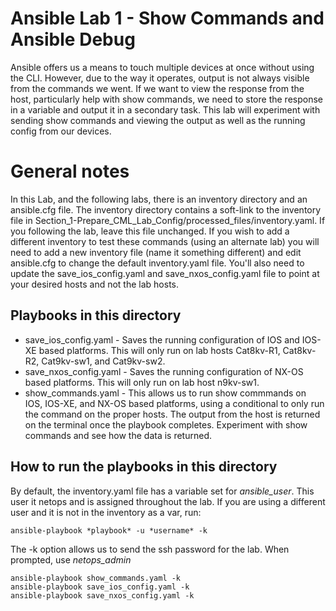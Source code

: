 # Ansible Lab 1 - Show Commands and Ansible Debug

Ansible offers us a means to touch multiple devices at once without using the CLI.  However, due to the way it operates, output is not always visible from the commands we went.  If we want to view the response from the host, particularly help with show commands, we need to store the response in a variable and output it in a secondary task.  This lab will experiment with sending show commands and viewing the output as well as the running config from our devices.

# General notes

In this Lab, and the following labs, there is an inventory directory and an ansible.cfg file.  The inventory directory contains a soft-link to the inventory file in Section_1-Prepare_CML_Lab_Config/processed_files/inventory.yaml.  If you following the lab, leave this file unchanged.  If you wish to add a different inventory to test these commands (using an alternate lab) you will need to add a new inventory file (name it something different) and edit ansible.cfg to change the default inventory.yaml file.  You'll also need to update the save_ios_config.yaml and save_nxos_config.yaml file to point at your desired hosts and not the lab hosts.

## Playbooks in this directory

* save_ios_config.yaml - Saves the running configuration of IOS and IOS-XE based platforms.  This will only run on lab hosts Cat8kv-R1, Cat8kv-R2, Cat9kv-sw1, and Cat9kv-sw2.
* save_nxos_config.yaml - Saves the running configuration of NX-OS based platforms.  This will only run on lab host n9kv-sw1.
* show_commands.yaml - This allows us to run show commmands on IOS, IOS-XE, and NX-OS based platforms, using a conditional to only run the command on the proper hosts.  The output from the host is returned on the terminal once the playbook completes.  Experiment with show commands and see how the data is returned.

## How to run the playbooks in this directory

By default, the inventory.yaml file has a variable set for *ansible_user*.   This user it netops and is assigned throughout the lab.  If you are using a different user and it is not in the inventory as a var, run:
```
ansible-playbook *playbook* -u *username* -k
```
The -k option allows us to send the ssh password for the lab.  When prompted, use *netops_admin*

```
ansible-playbook show_commands.yaml -k
ansible-playbook save_ios_config.yaml -k
ansible-playbook save_nxos_config.yaml -k
```